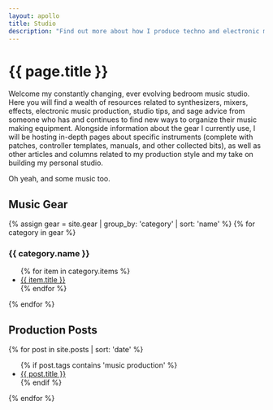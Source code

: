 ```yaml
---
layout: apollo
title: Studio
description: "Find out more about how I produce techno and electronic music, view my synthesizer and eurorack modular collections, grab controller templates and patches for your favorite digital instruments."
---
```


# {{ page.title }}
Welcome my constantly changing, ever evolving bedroom music studio. Here you will find a wealth of resources related to synthesizers, mixers, effects, electronic music production, studio tips, and sage advice from someone who has and continues to find new ways to organize their music making equipment. Alongside information about the gear I currently use, I will be hosting in-depth pages about specific instruments (complete with patches, controller templates, manuals, and other collected bits), as well as other articles and columns related to my production style and my take on building my personal studio.

Oh yeah, and some music too.

## Music Gear
{% assign gear = site.gear | group_by: 'category' | sort: 'name' %}
{% for category in gear %}
<h3>{{ category.name }}</h3>
<ul class="posts">
{% for item in category.items %}
<li><a href="{{ item.url }}" title="{{ item.title }}">{{ item.title }}</a></li>
{% endfor %}
</ul>
{% endfor %}

## Production Posts
{% for post in site.posts | sort: 'date' %}
<ul class="posts">
{% if post.tags contains 'music production' %}
<li><a href="{{ post.url }}" title="{{ post.title }}">{{ post.title }}</a></li>
{% endif %}
</ul>
{% endfor %}
